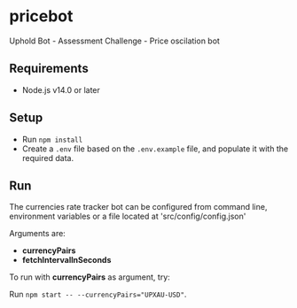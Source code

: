 # pricebot
Uphold Bot - Assessment Challenge - Price oscilation bot

## Requirements

- Node.js v14.0 or later

## Setup

- Run `npm install` 
- Create a `.env` file based on the `.env.example` file, and populate it with the required data.

## Run

The currencies rate tracker bot can be configured from command line, environment variables or a file located at 'src/config/config.json'

Arguments are:
- **currencyPairs**
- **fetchIntervalInSeconds**

To run with **currencyPairs** as argument, try:

Run `npm start -- --currencyPairs="UPXAU-USD"`.
